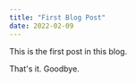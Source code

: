 ```yaml
---
title: "First Blog Post"
date: 2022-02-09
---
```

This is the first post in this blog.

That's it. Goodbye.
